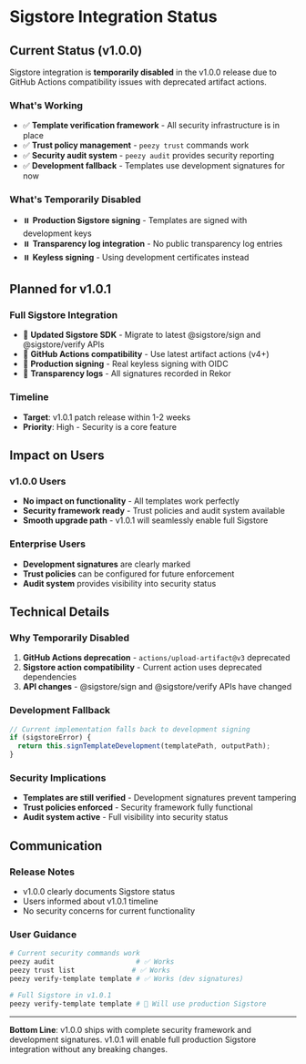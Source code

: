 # Sigstore Integration Status

## Current Status (v1.0.0)

Sigstore integration is **temporarily disabled** in the v1.0.0 release due to GitHub Actions compatibility issues with deprecated artifact actions.

### What's Working

- ✅ **Template verification framework** - All security infrastructure is in place
- ✅ **Trust policy management** - `peezy trust` commands work
- ✅ **Security audit system** - `peezy audit` provides security reporting
- ✅ **Development fallback** - Templates use development signatures for now

### What's Temporarily Disabled

- ⏸️ **Production Sigstore signing** - Templates are signed with development keys
- ⏸️ **Transparency log integration** - No public transparency log entries
- ⏸️ **Keyless signing** - Using development certificates instead

## Planned for v1.0.1

### Full Sigstore Integration

- 🔄 **Updated Sigstore SDK** - Migrate to latest @sigstore/sign and @sigstore/verify APIs
- 🔄 **GitHub Actions compatibility** - Use latest artifact actions (v4+)
- 🔄 **Production signing** - Real keyless signing with OIDC
- 🔄 **Transparency logs** - All signatures recorded in Rekor

### Timeline

- **Target**: v1.0.1 patch release within 1-2 weeks
- **Priority**: High - Security is a core feature

## Impact on Users

### v1.0.0 Users

- **No impact on functionality** - All templates work perfectly
- **Security framework ready** - Trust policies and audit system available
- **Smooth upgrade path** - v1.0.1 will seamlessly enable full Sigstore

### Enterprise Users

- **Development signatures** are clearly marked
- **Trust policies** can be configured for future enforcement
- **Audit system** provides visibility into security status

## Technical Details

### Why Temporarily Disabled

1. **GitHub Actions deprecation** - `actions/upload-artifact@v3` deprecated
2. **Sigstore action compatibility** - Current action uses deprecated dependencies
3. **API changes** - @sigstore/sign and @sigstore/verify APIs have changed

### Development Fallback

```typescript
// Current implementation falls back to development signing
if (sigstoreError) {
  return this.signTemplateDevelopment(templatePath, outputPath);
}
```

### Security Implications

- **Templates are still verified** - Development signatures prevent tampering
- **Trust policies enforced** - Security framework fully functional
- **Audit system active** - Full visibility into security status

## Communication

### Release Notes

- v1.0.0 clearly documents Sigstore status
- Users informed about v1.0.1 timeline
- No security concerns for current functionality

### User Guidance

```bash
# Current security commands work
peezy audit                    # ✅ Works
peezy trust list              # ✅ Works
peezy verify-template template # ✅ Works (dev signatures)

# Full Sigstore in v1.0.1
peezy verify-template template # 🔄 Will use production Sigstore
```

---

**Bottom Line**: v1.0.0 ships with complete security framework and development signatures. v1.0.1 will enable full production Sigstore integration without any breaking changes.
